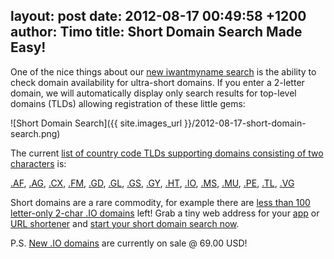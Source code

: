 layout: post
date: 2012-08-17 00:49:58 +1200
author: Timo
title: Short Domain Search Made Easy!
----

One of the nice things about our [new iwantmyname search](https://iwantmyname.com) is the ability to check domain availability for ultra-short domains. If you enter a 2-letter domain, we will automatically display only search results for top-level domains (TLDs) allowing registration of these little gems:

![Short Domain Search]({{ site.images_url }}/2012-08-17-short-domain-search.png)

The current [list of country code TLDs supporting domains consisting of two characters](https://iwantmyname.com/short-domain-search) is:

[.AF](https://iwantmyname.com/domains/af-afghan-domain-name-registration-for-afghanistan), [.AG](https://iwantmyname.com/domains/ag-domain-name-registration-for-antigua-and-barbuda), [.CX](https://iwantmyname.com/domains/cx-domain-name-registration-for-christmas-island), [.FM](https://iwantmyname.com/domains/fm-domain-name-registration-for-federated-states-of-micronesia), [.GD](https://iwantmyname.com/domains/gd-grenadian-domain-name-registration-for-grenada), [.GL](https://iwantmyname.com/domains/gl-greenlandic-domain-name-registration-for-greenland), [.GS](https://iwantmyname.com/domains/gs-domain-name-registration-for-south-georgia-and-the-south-sandwich-islands), [.GY](https://iwantmyname.com/domains/gy-guyanese-domain-name-registration-for-guyana), [.HT](https://iwantmyname.com/domains/ht-haitian-domain-name-registration-for-haiti), [.IO](https://iwantmyname.com/domains/io-domain-name-registration-for-british-indian-ocean-territory), [.MS](https://iwantmyname.com/domains/ms-domain-name-registration-for-montserrat), [.MU](https://iwantmyname.com/domains/mu-mauritian-domain-name-registration-for-mauritius), [.PE](https://iwantmyname.com/domains/pe-peruvian-domain-name-registration-for-peru), [.TL](https://iwantmyname.com/domains/tl-domain-name-registration-for-timor-leste), [.VG](https://iwantmyname.com/domains/vg-domain-name-registration-for-british-virgin-islands)

Short domains are a rare commodity, for example there are [less than 100 letter-only 2-char .IO domains](https://iwantmyname.com/blog/2012/05/100-shockingly-short-io-domain-names-available-today.html) left! Grab a tiny web address for your [app](https://iwantmyname.com/services/developer/) or [URL shortener](https://iwantmyname.com/services/url-shortener/) and [start your short domain search now](https://iwantmyname.com).

P.S. [New .IO domains](https://iwantmyname.com/domains/io-domain-name-registration-for-british-indian-ocean-territory) are currently on sale @ 69.00 USD!
